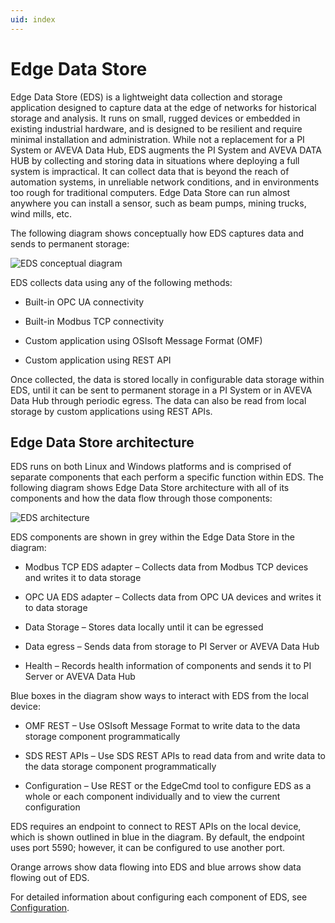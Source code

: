 ```yaml
---
uid: index
---
```


# Edge Data Store

Edge Data Store (EDS) is a lightweight data collection and storage application designed to capture data at the edge of networks for historical storage and analysis. It runs on small, rugged devices or embedded in existing industrial hardware, and is designed to be resilient and require minimal installation and administration. While not a replacement for a PI System or AVEVA Data Hub, EDS augments the PI System and AVEVA DATA HUB by collecting and storing data in situations where deploying a full system is impractical. It can collect data that is beyond the reach of automation systems, in unreliable network conditions, and in environments too rough for traditional computers. Edge Data Store can run almost anywhere you can install a sensor, such as beam pumps, mining trucks, wind mills, etc.

The following diagram shows conceptually how EDS captures data and sends to permanent storage:

![EDS conceptual diagram](https://osisoft.github.io/Edge-Data-Store-Docs/content/images/EDSConceptualDiag.jpg "EDS conceptual diagram")

EDS collects data using any of the following methods:

* Built-in OPC UA connectivity

* Built-in Modbus TCP connectivity

* Custom application using OSIsoft Message Format (OMF)

* Custom application using REST API

Once collected, the data is stored locally in configurable data storage within EDS, until it can be sent to permanent storage in a PI System or in AVEVA Data Hub through periodic egress. The data can also be read from local storage by custom applications using REST APIs.

## Edge Data Store architecture

EDS runs on both Linux and Windows platforms and is comprised of separate components that each perform a specific function within EDS. The following diagram shows Edge Data Store architecture with all of its components and how the data flow through those components:

![EDS architecture](https://osisoft.github.io/Edge-Data-Store-Docs/content/images/EDSArchitecturalDiag.jpg "EDS architecture")

EDS components are shown in grey within the Edge Data Store in the diagram:

* Modbus TCP EDS adapter – Collects data from Modbus TCP devices and writes it to data storage

* OPC UA EDS adapter – Collects data from OPC UA devices and writes it to data storage

* Data Storage – Stores data locally until it can be egressed

* Data egress – Sends data from storage to PI Server or AVEVA Data Hub

* Health – Records health information of components and sends it to PI Server or AVEVA Data Hub

Blue boxes in the diagram show ways to interact with EDS from the local device:

* OMF REST – Use OSIsoft Message Format to write data to the data storage component programmatically

* SDS REST APIs – Use SDS REST APIs to read data from and write data to the data storage component programmatically

* Configuration – Use REST or the EdgeCmd tool to configure EDS as a whole or each component individually and to view the current configuration

EDS requires an endpoint to connect to REST APIs on the local device, which is shown outlined in blue in the diagram. By default, the endpoint uses port 5590; however, it can be configured to use another port.

Orange arrows show data flowing into EDS and blue arrows show data flowing out of EDS.

For detailed information about configuring each component of EDS, see [Configuration](xref:Configuration).

<!--
# OSIsoft Edge Data Store

=======

- [Overview](xref:EdgeDataStoreOverview)
  - [Design considerations](xref:scalePerformance)
  - [Performance](xref:Performance)
  - [Security](xref:security)
- [Quick start guides](xref:QuickStartGuides)
  - [OPC UA EDS adapter quick start](xref:opcUaQuickStart)
  - [Modbus TCP adapter quick start](xref:modbusQuickStart)
  - [OMF quick start](xref:omfQuickStart)
  - [AVEVA DATA HUB egress quick start](xref:ocsEgressQuickStart)
  - [PI egress quick start](xref:piEgressQuickStart)
  - [SDS Read/Write quick start](xref:sdsQuickStart)
  - [Command line quick start - Linux](xref:commandLineLinuxQuickStart)
  - [Command line quick start - Windows](xref:commandLineWindowsQuickStart)
- [Installation](xref:installationOverview)
  - [System requirements](xref:SystemRequirements)
    - [Linux and Windows platform differences](xref:linuxWindows)
  - [Install Edge Data Store](xref:InstallEdgeDataStore)
    - [Docker](xref:edgeDocker)
  - [Verify installation](xref:VerifyInstallation)
  - [Uninstall Edge Data Store](xref:UninstallEdgeDataStore)
- [Configuration](xref:Configuration)
  - [Configuration tools](xref:ConfigurationTools)
  - [System configuration](xref:SystemConfiguration)
    - [System components configuration](xref:SystemComponentsConfiguration)
    - [System port configuration](xref:SystemPortConfiguration)
    - [Edge Data Store configuration](xref:EdgeDataStoreConfiguration)
  - [Data ingress configuration](xref:EDSDataIngress)
    - [OPC UA EDS adapter](xref:opcUaOverview)
      - [Supported features](xref:SupportedFeaturesOPCUA)
      - [Principles of operation](xref:PrinciplesOfOperationOPCUA)
      - [Data source configuration](xref:OPCUADataSourceConfiguration)
      - [Data selection configuration](xref:OPCUADataSelectionConfiguration)
      - [Adapter security](xref:OPCUAAdapterSecurityConfiguration)
    - [Modbus TCP EDS adapter](xref:modbusOverview)
      - [Supported features](xref:SupportedFeaturesModbus)
      - [Principles of operation](xref:PrinciplesOfOperationModbus)
      - [Data source configuration](xref:ModbusTCPDataSourceConfiguration)
      - [Data selection configuration](xref:ModbusTCPDataSelectionConfiguration)
    - [OSIsoft Message Format (OMF)](xref:omfOverview)
  - [Storage](xref:storage)
    - [Storage runtime configuration](xref:storageruntime)
  - [Data egress configuration](xref:egress)
    - [Prepare egress destinations](xref:PrepareEgressDestinations)
    - [Egress execution details](xref:EgressExecutionDetails)
  - [Diagnostics configuration](xref:EdgeDataStoreDiagnostics)
  - [Health endpoints configuration](xref:HealthEndpointsConfiguration)
  - [Logging configuration](xref:LoggingConfig)
- [Administration](xref:EdgeDataStoreAdministration)
  - [Retrieve product version information](xref:RetrieveProductVersionInformation)
  - [Reset Edge Data Store](xref:ResetEdgeDataStore)
  - [Reset the Storage component](xref:ResetTheStorageComponent)
  - [Stop and start an EDS adapter](xref:StopAndStartAnEDSAdapter)
- [Troubleshoot Edge Data Store](xref:troubleShooting)
  - [Disaster recovery](xref:disasterRecovery)
- [Reference](xref:Reference)
  - [Sequential Data Store (SDS)](xref:sdsOverview)
    - [Types](xref:sdsTypes)
    - [Streams](xref:sdsStreams)
    - [Stream views](xref:sdsStreamViews)
    - [Indexes](xref:sdsIndexes)
    - [Read Data](xref:sdsReadingData)
      - [API calls for reading data](xref:sdsReadingDataApi)
      - [Filter expressions](xref:sdsFilterExpressions)
      - [Table format](xref:sdsTableFormat)
    - [Write data](xref:sdsWritingData)
      - [Response format](xref:ResponseFormatWriteAPIs)
      - [API calls for writing data](xref:sdsWritingDataApi)
    - [Units of measure](xref:unitsOfMeasure)
    - [Compression](xref:sdsCompression)
    - [Searching](xref:sdsSearching)
  - [EdgeCmd commands](xref:EdgecmdCommands)
  - [Release notes](xref:releaseNotes)
  - [Technical support and feedback](xref:Feedback)
-->

